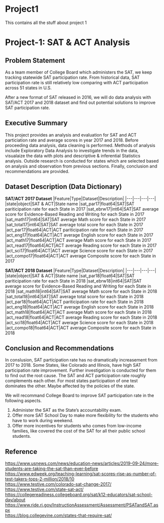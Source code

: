 # Project1
This contains all the stuff about project 1
# Project-1: SAT & ACT Analysis


## Problem Statement
As a team member of College Board which administers the SAT, we keep tracking statewide SAT participation rate. From historical data, SAT participation rate is still relatively low comparing with ACT participation across 51 states in U.S. 

After a new format of SAT released in 2016, we will do data analysis with SAT/ACT 2017 and 2018 dataset and find out potential solutions to improve SAT participation rate. 

## Executive Summary
This project provides an analysis and evaluation for SAT and ACT particiation rate and average scores in year 2017 and 2018. Before proceeding data analysis, data cleaning is performed. Methods of analysis include Exploratory Data Analysis to investigate trends in the data, visualaize the data with plots and descriptive & inferential Statistics analysis. Outside research is conducted for states which are selected based on analysis and observation from previous sections. Finally, conclusion and recommendations are provided.

## Dataset Description (Data Dictionary)

**SAT/ACT 2017 Dataset**
|Feature|Type|Dataset|Description|
|---|---|---|---|
|state|object|SAT & ACT|State name
|sat_par17|float64|SAT|SAT pariticipation rate for each State in 2017
|sat_ebrw17|int64|SAT|SAT average score for Evidence-Based Reading and Writing for each State in 2017
|sat_math17|int64|SAT|SAT average Math score for each State in 2017
|sat_total17|int64|SAT|SAT average total score for each State in 2017
|act_par17|float64|ACT|ACT pariticipation rate for each State in 2017
|act_eng17|float64|ACT|ACT average English score for each State in 2017
|act_math17|float64|ACT|ACT average Math score for each State in 2017
|act_read17|float64|ACT|ACT average Reading score for each State in 2017
|act_sci17|float64|ACT|ACT average Science score for each State in 2017
|act_compo17|float64|ACT|ACT average Composite score for each State in 2017

**SAT/ACT 2018 Dataset**
|Feature|Type|Dataset|Description|
|---|---|---|---|
|state|object|SAT & ACT|State name
|sat_par18|float64|SAT|SAT pariticipation rate for each State in 2018
|sat_ebrw18|int64|SAT|SAT average score for Evidence-Based Reading and Writing for each State in 2018
|sat_math18|int64|SAT|SAT average Math score for each State in 2018
|sat_total18|int64|SAT|SAT average total score for each State in 2018
|act_par18|float64|ACT|ACT pariticipation rate for each State in 2018
|act_eng18|float64|ACT|ACT average English score for each State in 2018
|act_math18|float64|ACT|ACT average Math score for each State in 2018
|act_read18|float64|ACT|ACT average Reading score for each State in 2018
|act_sci18|float64|ACT|ACT average Science score for each State in 2018
|act_compo18|float64|ACT|ACT average Composite score for each State in 2018

## Conclusion and Recommendations
In conslusion, SAT participation rate has no dramatically increasement from 2017 to 2018. Some States, like Colorado and Illinois, have high SAT participation rate improvement. Further investigation is conducted for them to find out the root cause.
The SAT and ACT participation rate roughly complements each other. For most states participation of one test dominates the other. Maybe affected by the policies of the state.

We will recommand College Board to improve SAT participation rate in the following aspects.

1) Administer the SAT as the State’s accountability exam.
2) Offer more SAT School Day to make more flexibility for the students who have to work during weekend.
3) Offer more incentives for students who comes from low-income families, like covered the cost of the SAT for all their public school students.

## Reference
https://www.usnews.com/news/education-news/articles/2019-09-24/more-students-are-taking-the-sat-than-ever-before
https://www.edweek.org/teaching-learning/sat-scores-rise-as-number-of-test-takers-tops-2-million/2018/10                                                                       
https://www.testive.com/colorado-sat-change-2017/                                                                                                                             
https://www.testive.com/state-sat-act/                                                                                                                                         
https://collegereadiness.collegeboard.org/sat/k12-educators/sat-school-day/about                                                                                               
https://www.ride.ri.gov/InstructionAssessment/Assessment/PSATandSAT.aspx                                                                                                       
https://blog.collegevine.com/states-that-require-sat/                                                                                                                        
